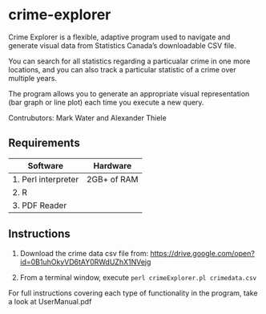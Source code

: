 # crime-explorer

Crime Explorer is a flexible, adaptive program used to navigate and generate visual data from Statistics Canada’s downloadable CSV file.  
  
You can search for all statistics regarding a particualar crime in one more locations, and you can also track a particular statistic of a crime over multiple years.  
  
The program allows you to generate an appropriate visual representation (bar graph or line plot) each time you execute a new query.  
  
Contrubutors: Mark Water and Alexander Thiele

## Requirements

|Software|Hardware|
|--------|--------|
|1. Perl interpreter|2GB+ of RAM
|2. R
|3. PDF Reader

## Instructions

1. Download the crime data csv file from:
https://drive.google.com/open?id=0B1uhOkyVD6tAY0RWdUZhX1NVejg

2. From a terminal window, execute `perl crimeExplorer.pl crimedata.csv`

For full instructions covering each type of functionality in the program, take a look at UserManual.pdf
